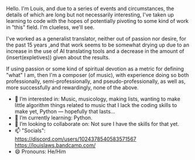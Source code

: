 Hello. I'm Louis, and due to a series of events and circumstances, the details of which are long but not necessarily interesting, I've taken up learning to code with the hopes of potentially pivoting to some kind of work in "this" field. I'm clueless, we'll see.

I've worked as a generalist translator, neither out of passion nor desire, for the past 15 years ,and that work seems to be somewhat drying up due to an increase in the use of AI translating tools and a decrease in the amount of (insert(expletives)) given about the results.

If using passion or some kind of spiritual devotion as a metric for defining "what" I am, then I'm a composer (of music), with experience doing so both professionally, semi-professionally, and pseudo-professionally, as well as, more successfully and rewardingly, none of the above.

- 👀 I’m interested in: Music, musicology, making lists, wanting to make little algorithm things related to music that I lack the coding skills to make yet, Python — hopefully that lasts...
- 🌱 I’m currently learning: Python.
- 💞️ I’m looking to collaborate on: Not sure I have the skills for that yet.
- 📫 "Socials": <br> https://discord.com/users/1024378540583571567
               <br> https://louislaws.bandcamp.com/
- 😄 Pronouns: He/Him

<!---
dunchuntey/dunchuntey is a ✨ special ✨ repository because its `README.md` (this file) appears on your GitHub profile.
You can click the Preview link to take a look at your changes.
--->
